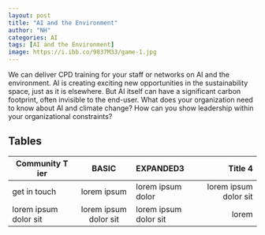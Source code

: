 ```yaml
---
layout: post
title: "AI and the Environment"
author: "NH"
categories: AI
tags: [AI and the Environment]
image: https://i.ibb.co/9837M33/game-1.jpg
---
```

We can deliver CPD training for your staff or networks on AI and the environment. AI is creating exciting new opportunities in the sustainability space, just as it is elsewhere. But AI itself can have a significant carbon footprint, often invisible to the end-user. What does your organization need to know about AI and climate change? How can you show leadership within your organizational constraints?

## Tables

Community T ier| BASIC| EXPANDED3           | Title 4
--------------------- | :-------------------: | :-------------------- | --------------------:
get in touch| lorem ipsum           | lorem ipsum dolor     | lorem ipsum dolor sit
lorem ipsum dolor sit | lorem ipsum dolor sit | lorem ipsum dolor sit | lorem 